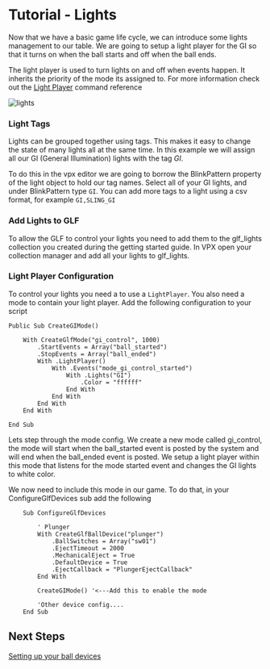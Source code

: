 # Tutorial - Lights

Now that we have a basic game life cycle, we can introduce some lights management to our table. We are going to setup a light player for the GI so that it turns on when the ball starts and off when the ball ends.

The light player is used to turn lights on and off when events happen. It inherits the priority of the mode its assigned to. For more information check out the [Light Player](/vpx-gle-framework/light-player) command reference

![lights](../images/tutorial-lights.gif)


### Light Tags

Lights can be grouped together using tags. This makes it easy to change the state of many lights all at the same time. In this example we will assign all our GI (General Illumination) lights with the tag *GI*.

To do this in the vpx editor we are going to borrow the BlinkPattern property of the light object to hold our tag names. Select all of your GI lights, and under BlinkPattern type ```GI```. You can add more tags to a light using a csv format, for example ```GI,SLING_GI```

### Add Lights to GLF

To allow the GLF to control your lights you need to add them to the glf_lights collection you created during the getting started guide. In VPX open your collection manager and add all your lights to glf_lights.

### Light Player Configuration

To control your lights you need a to use a ```LightPlayer```. You also need a mode to contain your light player. Add the following configuration to your script

```
Public Sub CreateGIMode()

    With CreateGlfMode("gi_control", 1000)
        .StartEvents = Array("ball_started")
        .StopEvents = Array("ball_ended") 
        With .LightPlayer()
            With .Events("mode_gi_control_started")
                With .Lights("GI")
                    .Color = "ffffff"
                End With
            End With
        End With
    End With
    
End Sub

```

Lets step through the mode config. We create a new mode called gi_control, the mode will start when the ball_started event is posted by the system and will end when the ball_ended event is posted. We setup a light player within this mode that listens for the mode started event and changes the GI lights to white color.

We now need to include this mode in our game. To do that, in your ConfigureGlfDevices sub add the following

```
    Sub ConfigureGlfDevices
        
        ' Plunger
        With CreateGlfBallDevice("plunger")
            .BallSwitches = Array("sw01")
            .EjectTimeout = 2000
            .MechanicalEject = True
            .DefaultDevice = True
            .EjectCallback = "PlungerEjectCallback"
        End With

        CreateGIMode() '<---Add this to enable the mode
        
        'Other device config....
    End Sub
```

## Next Steps

[Setting up your ball devices](../tutorial-ball-devices/)